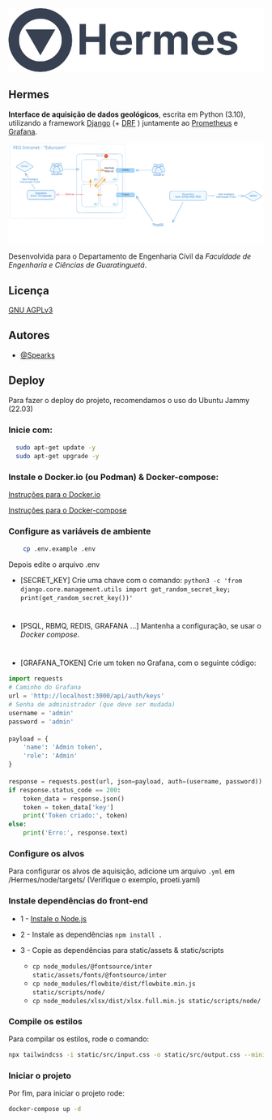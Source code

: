 

![Diagrama Hermes](./hermes.png)
## Hermes

**Interface de aquisição de dados geológicos**, escrita em Python (3.10), utilizando a framework [Django](https://www.djangoproject.com/) (+ [DRF](https://www.django-rest-framework.org/) ) juntamente ao [Prometheus](https://prometheus.io/) e [Grafana](https://grafana.com/). 

![Diagrama Hermes](./diagram.svg)

Desenvolvida para o Departamento de Engenharia Cívil da *Faculdade de Engenharia e Ciências de Guaratinguetá*.

## Licença

[GNU AGPLv3](https://choosealicense.com/licenses/agpl-3.0/)


## Autores

- [@Spearks](https://www.github.com/spearks)


## Deploy

Para fazer o deploy do projeto, recomendamos o uso do Ubuntu Jammy (22.03)

### Inicie com:
```bash
  sudo apt-get update -y 
  sudo apt-get upgrade -y 
```

### Instale o Docker.io (ou Podman) & Docker-compose:

[Instruções para o Docker.io](https://docs.docker.com/engine/install/ubuntu/)

[Instruções para o Docker-compose](https://docs.docker.com/compose/install/linux/#install-using-the-repository)

### Configure as variáveis de ambiente

```bash
    cp .env.example .env
`````

Depois edite o arquivo .env
* [SECRET_KEY] Crie uma chave com o comando:
`python3 -c 'from django.core.management.utils import get_random_secret_key; print(get_random_secret_key())'`
#

* [PSQL, RBMQ, REDIS, GRAFANA ...] Mantenha a configuração, se usar o *Docker compose*.

#

* [GRAFANA_TOKEN] Crie um token no Grafana, com o seguinte código:
```python
import requests
# Caminho do Grafana
url = 'http://localhost:3000/api/auth/keys'
# Senha de administrador (que deve ser mudada)
username = 'admin'
password = 'admin'

payload = {
    'name': 'Admin token',
    'role': 'Admin'
}

response = requests.post(url, json=payload, auth=(username, password))
if response.status_code == 200:
    token_data = response.json()
    token = token_data['key']
    print('Token criado:', token)
else:
    print('Erro:', response.text)
```

### Configure os alvos


Para configurar os alvos de aquisição, adicione um arquivo `.yml` em 
/Hermes/node/targets/ (Verifique o exemplo, proeti.yaml)

### Instale dependências do front-end

* 1 - [Instale o Node.js](https://nodejs.dev/pt/learn/how-to-install-nodejs/)
* 2 - Instale as dependências `npm install .`
* 3 - Copie as dependências para static/assets & static/scripts

    * `cp node_modules/@fontsource/inter static/assets/fonts/@fontsource/inter `
    * `cp node_modules/flowbite/dist/flowbite.min.js static/scripts/node/ `
    * `cp node_modules/xlsx/dist/xlsx.full.min.js static/scripts/node/ `

### Compile os estilos

Para compilar os estilos, rode o comando:
```bash
npx tailwindcss -i static/src/input.css -o static/src/output.css --minify 
```

### Iniciar o projeto

Por fim, para iniciar o projeto rode:

```bash
docker-compose up -d 
```